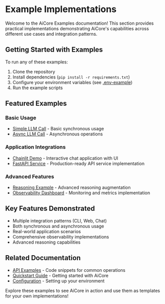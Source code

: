 
# Example Implementations

Welcome to the AiCore Examples documentation! This section provides practical implementations demonstrating AiCore's capabilities across different use cases and integration patterns.

## Getting Started with Examples

To run any of these examples:
1. Clone the repository
2. Install dependencies (`pip install -r requirements.txt`)
3. Configure your environment variables (see [.env-example](../config/.env-example))
4. Run the example scripts

## Featured Examples

### Basic Usage
- [Simple LLM Call](./simple_llm_call.md) - Basic synchronous usage
- [Async LLM Call](./simple_async_llm_call.md) - Asynchronous operations

### Application Integrations
- [Chainlit Demo](./chainlit.md) - Interactive chat application with UI
- [FastAPI Service](./fastapi.md) - Production-ready API service implementation

### Advanced Features
- [Reasoning Example](./reasoning_example.md) - Advanced reasoning augmentation
- [Observability Dashboard](./observability_dashboard.md) - Monitoring and metrics implementation

## Key Features Demonstrated
- Multiple integration patterns (CLI, Web, Chat)
- Both synchronous and asynchronous usage
- Real-world application scenarios
- Comprehensive observability implementations
- Advanced reasoning capabilities

## Related Documentation
- [API Examples](../api-examples.md) - Code snippets for common operations
- [Quickstart Guide](../quickstart/) - Getting started with AiCore
- [Configuration](../config/) - Setting up your environment

Explore these examples to see AiCore in action and use them as templates for your own implementations!